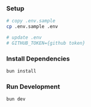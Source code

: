 ### Setup

```bash
# copy .env.sample
cp .env.sample .env

# update .env
# GITHUB_TOKEN={github token}
```

### Install Dependencies
```bash
bun install
```

### Run Development
```bash
bun dev
```